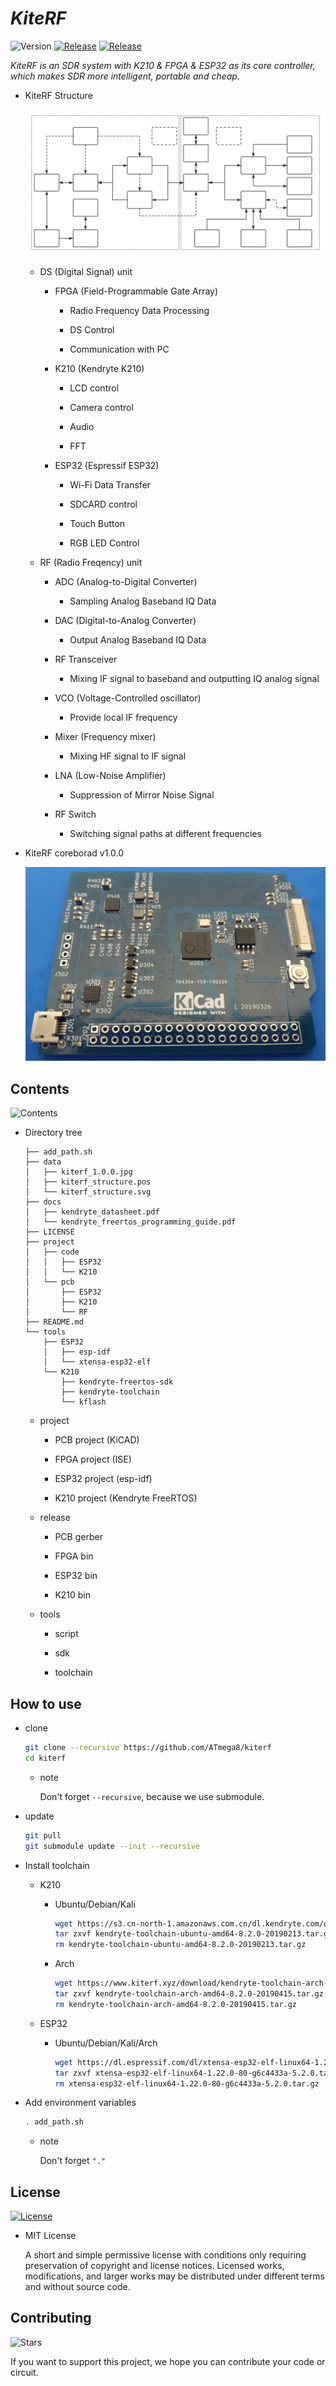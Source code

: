 # _KiteRF_

![Version](https://img.shields.io/badge/version-1.0.0-yellow.svg)
[![Release](https://img.shields.io/github/release/ATmega8/kiterf.svg "release badge")](https://github.com/ATmega8/kiterf/releases/latest/ "release")
[![Release](https://img.shields.io/github/issues/ATmega8/kiterf.svg "issues badge")](https://github.com/ATmega8/kiterf/issues "issues")

_KiteRF is an SDR system with K210 & FPGA & ESP32 as its core controller, which makes SDR more intelligent, portable and cheap._

* KiteRF Structure

  ![KiteRF](data/kiterf_structure.svg)

  * DS (Digital Signal) unit

    * FPGA (Field-Programmable Gate Array)

      * Radio Frequency Data Processing

      * DS Control

      * Communication with PC

    * K210 (Kendryte K210)

      * LCD control

      * Camera control

      * Audio

      * FFT

    * ESP32 (Espressif ESP32)

      * Wi-Fi Data Transfer

      * SDCARD control

      * Touch Button

      * RGB LED Control

  * RF (Radio Freqency) unit

    * ADC (Analog-to-Digital Converter)
    
      * Sampling Analog Baseband IQ Data

    * DAC (Digital-to-Analog Converter)

      * Output Analog Baseband IQ Data 

    * RF Transceiver

      * Mixing IF signal to baseband and outputting IQ analog signal

    * VCO (Voltage-Controlled oscillator)

      * Provide local IF frequency

    * Mixer (Frequency mixer)

      * Mixing HF signal to IF signal

    * LNA (Low-Noise Amplifier)

      * Suppression of Mirror Noise Signal

    * RF Switch

      * Switching signal paths at different frequencies

* KiteRF coreborad v1.0.0

  ![KiteRF](data/kiterf_1.0.0.jpg)

## Contents

![Contents](https://img.shields.io/github/repo-size/ATmega8/kiterf.svg)

* Directory tree

    ```
    ├── add_path.sh
    ├── data
    │   ├── kiterf_1.0.0.jpg
    │   ├── kiterf_structure.pos
    │   └── kiterf_structure.svg
    ├── docs
    │   ├── kendryte_datasheet.pdf
    │   └── kendryte_freertos_programming_guide.pdf
    ├── LICENSE
    ├── project
    │   ├── code
    │   │   ├── ESP32
    │   │   └── K210
    │   └── pcb
    │       ├── ESP32
    │       ├── K210
    │       └── RF
    ├── README.md
    └── tools
        ├── ESP32
        │   ├── esp-idf
        │   └── xtensa-esp32-elf
        └── K210
            ├── kendryte-freertos-sdk
            ├── kendryte-toolchain
            └── kflash
    ```

    * project

      * PCB project (KiCAD)

      * FPGA project (ISE)

      * ESP32 project (esp-idf)

      * K210 project (Kendryte FreeRTOS)

    * release

      * PCB gerber

      * FPGA bin

      * ESP32 bin

      * K210 bin

    * tools

      * script

      * sdk

      * toolchain

## How to use

* clone

  ```bash
  git clone --recursive https://github.com/ATmega8/kiterf
  cd kiterf
  ```

  * note

    Don't forget `--recursive`, because we use submodule.

* update

  ```bash
  git pull
  git submodule update --init --recursive
  ```

* Install toolchain

  * K210

    * Ubuntu/Debian/Kali

      ```bash
      wget https://s3.cn-north-1.amazonaws.com.cn/dl.kendryte.com/documents/kendryte-toolchain-ubuntu-amd64-8.2.0-20190213.tar.gz
      tar zxvf kendryte-toolchain-ubuntu-amd64-8.2.0-20190213.tar.gz -C tools/K210/
      rm kendryte-toolchain-ubuntu-amd64-8.2.0-20190213.tar.gz
      ```
    
    * Arch

      ```bash
      wget https://www.kiterf.xyz/download/kendryte-toolchain-arch-amd64-8.2.0-20190415.tar.gz
      tar zxvf kendryte-toolchain-arch-amd64-8.2.0-20190415.tar.gz -C tools/K210/
      rm kendryte-toolchain-arch-amd64-8.2.0-20190415.tar.gz
      ```

  * ESP32

    * Ubuntu/Debian/Kali/Arch

      ```bash
      wget https://dl.espressif.com/dl/xtensa-esp32-elf-linux64-1.22.0-80-g6c4433a-5.2.0.tar.gz
      tar zxvf xtensa-esp32-elf-linux64-1.22.0-80-g6c4433a-5.2.0.tar.gz -C tools/ESP32/
      rm xtensa-esp32-elf-linux64-1.22.0-80-g6c4433a-5.2.0.tar.gz
      ```

* Add environment variables

  ```bash
  . add_path.sh
  ```
  * note

    Don't forget `"."`

## License

[![License](https://img.shields.io/github/license/ATmega8/kiterf.svg)](LICENSE)

* MIT License
 
  A short and simple permissive license with conditions only requiring preservation of copyright and license notices. Licensed works, modifications, and larger works may be distributed under different terms and without source code.

## Contributing

![Stars](https://img.shields.io/github/stars/ATmega8/kiterf.svg?style=social)

If you want to support this project, we hope you can contribute your code or circuit.
